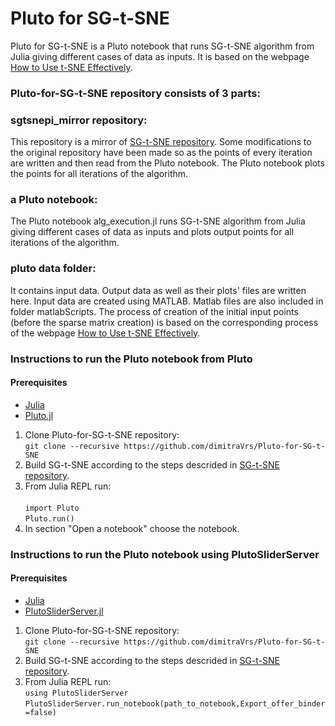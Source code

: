 # Pluto for SG-t-SNE

Pluto for SG-t-SNE is a Pluto notebook that runs SG-t-SNE algorithm from Julia giving different cases of data as inputs. It is based on the webpage [How to Use t-SNE Effectively](https://distill.pub/2016/misread-tsne/).

### Pluto-for-SG-t-SNE repository consists of 3 parts:

### sgtsnepi_mirror repository:
This repository is a mirror of [SG-t-SNE repository](https://github.com/fcdimitr/sgtsnepi). Some modifications to the original repository have been made so as the points of every iteration are written and then read from the Pluto notebook. The Pluto notebook plots the points for all iterations of the algorithm.

### a Pluto notebook:
The Pluto notebook alg_execution.jl runs SG-t-SNE algorithm from Julia giving different cases of data as inputs and plots output points for all iterations of the algorithm.

### pluto data folder:
It contains input data. Output data as well as their plots' files are written here.
Input data are created using MATLAB. Matlab files are also included in folder matlabScripts. The process of creation of the initial input points (before the sparse matrix creation) is based on the corresponding process of the webpage [How to Use t-SNE Effectively](https://distill.pub/2016/misread-tsne/).

### Instructions to run the Pluto notebook from Pluto

#### Prerequisites
- [Julia](https://julialang.org/downloads/)
- [Pluto.jl](https://github.com/fonsp/Pluto.jl)

1. Clone Pluto-for-SG-t-SNE repository:<br>`git clone --recursive https://github.com/dimitraVrs/Pluto-for-SG-t-SNE`
2. Build SG-t-SNE according to the steps descrided in [SG-t-SNE repository](https://github.com/fcdimitr/sgtsnepi).
3. From Julia REPL run:<br><br>
`import Pluto`<br>
`Pluto.run()`
4. In section "Open a notebook" choose the notebook.

### Instructions to run the Pluto notebook using PlutoSliderServer

#### Prerequisites
- [Julia](https://julialang.org/downloads/)
- [PlutoSliderServer.jl](https://github.com/JuliaPluto/PlutoSliderServer.jl)

1. Clone Pluto-for-SG-t-SNE repository:<br>`git clone --recursive https://github.com/dimitraVrs/Pluto-for-SG-t-SNE`
2. Build SG-t-SNE according to the steps descrided in [SG-t-SNE repository](https://github.com/fcdimitr/sgtsnepi).
3. From Julia REPL run:<br>
`using PlutoSliderServer`<br>
`PlutoSliderServer.run_notebook(path_to_notebook,Export_offer_binder=false)`
